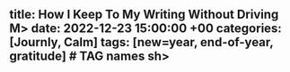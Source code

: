 title: How I Keep To My Writing Without Driving M>
date: 2022-12-23 15:00:00 +00
categories: [Journly, Calm]
tags: [new=year, end-of-year, gratitude]     # TAG names sh>
---
